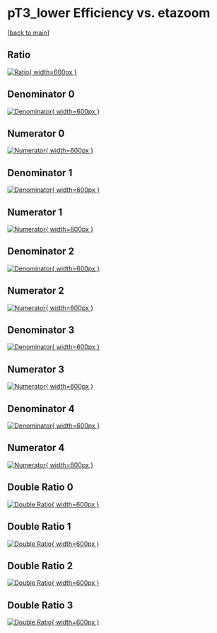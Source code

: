 # pT3_lower Efficiency vs. etazoom

[[back to main](./)]



## Ratio

[![Ratio](../mtv/var/pT3_lower_vtr_321_-1_eff_etazoom.png){ width=600px }](../mtv/var/pT3_lower_vtr_321_-1_eff_etazoom.pdf)

## Denominator 0

[![Denominator](../mtv/den/pT3_lower_vtr_321_-1_eff_etazoom_den0.png){ width=600px }](../mtv/den/pT3_lower_vtr_321_-1_eff_etazoom_den0.pdf)

## Numerator 0

[![Numerator](../mtv/num/pT3_lower_vtr_321_-1_eff_etazoom_num0.png){ width=600px }](../mtv/num/pT3_lower_vtr_321_-1_eff_etazoom_num0.pdf)

## Denominator 1

[![Denominator](../mtv/den/pT3_lower_vtr_321_-1_eff_etazoom_den1.png){ width=600px }](../mtv/den/pT3_lower_vtr_321_-1_eff_etazoom_den1.pdf)

## Numerator 1

[![Numerator](../mtv/num/pT3_lower_vtr_321_-1_eff_etazoom_num1.png){ width=600px }](../mtv/num/pT3_lower_vtr_321_-1_eff_etazoom_num1.pdf)

## Denominator 2

[![Denominator](../mtv/den/pT3_lower_vtr_321_-1_eff_etazoom_den2.png){ width=600px }](../mtv/den/pT3_lower_vtr_321_-1_eff_etazoom_den2.pdf)

## Numerator 2

[![Numerator](../mtv/num/pT3_lower_vtr_321_-1_eff_etazoom_num2.png){ width=600px }](../mtv/num/pT3_lower_vtr_321_-1_eff_etazoom_num2.pdf)

## Denominator 3

[![Denominator](../mtv/den/pT3_lower_vtr_321_-1_eff_etazoom_den3.png){ width=600px }](../mtv/den/pT3_lower_vtr_321_-1_eff_etazoom_den3.pdf)

## Numerator 3

[![Numerator](../mtv/num/pT3_lower_vtr_321_-1_eff_etazoom_num3.png){ width=600px }](../mtv/num/pT3_lower_vtr_321_-1_eff_etazoom_num3.pdf)

## Denominator 4

[![Denominator](../mtv/den/pT3_lower_vtr_321_-1_eff_etazoom_den4.png){ width=600px }](../mtv/den/pT3_lower_vtr_321_-1_eff_etazoom_den4.pdf)

## Numerator 4

[![Numerator](../mtv/num/pT3_lower_vtr_321_-1_eff_etazoom_num4.png){ width=600px }](../mtv/num/pT3_lower_vtr_321_-1_eff_etazoom_num4.pdf)

## Double Ratio 0

[![Double Ratio](../mtv/ratio/pT3_lower_vtr_321_-1_eff_etazoom_ratio0.png){ width=600px }](../mtv/ratio/pT3_lower_vtr_321_-1_eff_etazoom_ratio0.pdf)

## Double Ratio 1

[![Double Ratio](../mtv/ratio/pT3_lower_vtr_321_-1_eff_etazoom_ratio1.png){ width=600px }](../mtv/ratio/pT3_lower_vtr_321_-1_eff_etazoom_ratio1.pdf)

## Double Ratio 2

[![Double Ratio](../mtv/ratio/pT3_lower_vtr_321_-1_eff_etazoom_ratio2.png){ width=600px }](../mtv/ratio/pT3_lower_vtr_321_-1_eff_etazoom_ratio2.pdf)

## Double Ratio 3

[![Double Ratio](../mtv/ratio/pT3_lower_vtr_321_-1_eff_etazoom_ratio3.png){ width=600px }](../mtv/ratio/pT3_lower_vtr_321_-1_eff_etazoom_ratio3.pdf)

